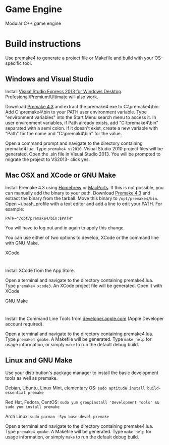 Game Engine
======

Modular C++ game engine

Build instructions
====
Use [premake4](http://industriousone.com/premake) to generate a project file or Makefile and build with your OS-specific tool.

Windows and Visual Studio
--
Install [Visual Studio Express 2013 for Windows Desktop](http://www.visualstudio.com/downloads/download-visual-studio-vs). Profesional/Premium/Ultimate will also work.

Download [Premake 4.3](http://industriousone.com/premake/download) and extract the premake4 exe to C:\premake4\bin. Add C:\premake4\bin to your PATH user environment variable. Type "environment variables" into the Start Menu search menu to access it.  In user environment variables, if Path already exists, add "C:\premake4\bin" separated with a semi colon.  If it doesn't exist, create a new variable with "Path" for the name and "C:\premak4\bin" for the value.

Open a command prompt and navigate to the directory containing premake4.lua. Type `premake4 vs2010`. Visual Studio 2010 project files will be generated. Open the .sln file in Visual Studio 2013. You will be prompted to migrate the project to VS2013- click yes.

Mac OSX and XCode or GNU Make
--
Install Premake 4.3 using [Homebrew](http://www.brew.sh) or [MacPorts](http://www.macports.com). If this is not possible, you can manually add the binary to your path. Download [Premake 4.3](http://industriousone.com/premake/download) and extract the binary from the tarball. Move this binary to `/opt/premake4/bin`. Open ~/.bash_profile with a text editor and add a line to edit your PATH. For example:

    PATH="/opt/premake4/bin:$PATH"

You will have to log out and in again to apply this change.

You can use either of two options to develop, XCode or the command line with GNU Make.

XCode
#
Install XCode from the App Store.

Open a terminal and navigate to the directory containing premake4.lua. Type `premake4 xcode3`. An XCode project file will be generated. Open it with XCode

GNU Make
#
Install the Command Line Tools from [developer.apple.com](https://developer.apple.com/downloads/index.action) (Apple Developer account required).

Open a terminal and navigate to the directory containing premake4.lua. Type `premake4 gmake`. A Makefile will be generated. Type `make help` for usage information, or simply `make` to run the default debug build.

Linux and GNU Make
--
Use your distribution's package manager to install the basic development tools as well as premake.

Debian, Ubuntu, Linux Mint, elementary OS: `sudo aptitude install build-essential premake`

Red Hat, Fedora, CentOS: `sudo yum groupinstall 'Development Tools' && sudo yum install premake`

Arch Linux: `sudo pacman -Syu base-devel premake`

Open a terminal and navigate to the directory containing premake4.lua. Type `premake4 gmake`. A Makefile will be generated. Type `make help` for usage information, or simply `make` to run the default debug build.
